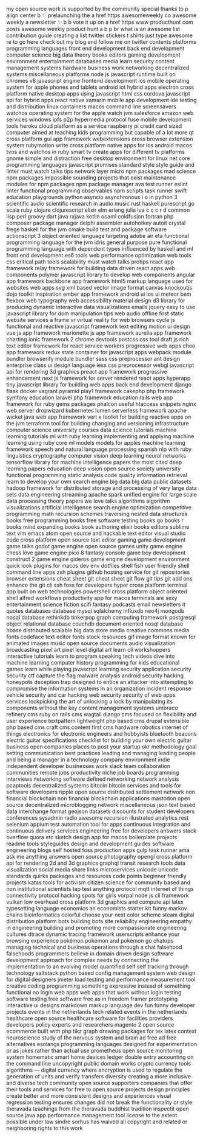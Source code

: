 my open source work is supported by the community special thanks to p align center b ✨ prelaunching the a href https awesomeweekly co awesome weekly a newsletter ✨ b b vote it up on a href https www producthunt com posts awesome weekly product hunt a b p br what is an awesome list contribution guide creating a list twitter stickers t shirts just type awesome re to go here check out my blog and follow me on twitter contents platforms programming languages front end development back end development computer science big data theory books editors gaming development environment entertainment databases media learn security content management systems hardware business work networking decentralized systems miscellaneous platforms node js javascript runtime built on chromes v8 javascript engine frontend development ios mobile operating system for apple phones and tablets android iot hybrid apps electron cross platform native desktop apps using javascript html css cordova javascript api for hybrid apps react native xamarin mobile app development ide testing and distribution linux containers macos command line screensavers watchos operating system for the apple watch jvm salesforce amazon web services windows ipfs p2p hypermedia protocol fuse mobile development tools heroku cloud platform as a service raspberry pi credit card sized computer aimed at teaching kids programming but capable of a lot more qt cross platform gui app framework webextensions cross browser extension system rubymotion write cross platform native apps for ios android macos tvos and watchos in ruby smart tv create apps for different tv platforms gnome simple and distraction free desktop environment for linux net core programming languages javascript promises standard style style guide and linter must watch talks tips network layer micro npm packages mad science npm packages impossible sounding projects that exist maintenance modules for npm packages npm package manager ava test runner eslint linter functional programming observables npm scripts task runner swift education playgrounds python asyncio asynchronous i o in python 3 scientific audio scientific research in audio music rust haskell purescript go scala ruby clojure clojurescript elixir elm erlang julia lua c c c r d common lisp perl groovy dart java rxjava kotlin ocaml coldfusion fortran php composer package manager delphi assembler autohotkey autoit crystal frege haskell for the jvm cmake build test and package software actionscript 3 object oriented language targeting adobe air eta functional programming language for the jvm idris general purpose pure functional programming language with dependent types influenced by haskell and ml front end development es6 tools web performance optimization web tools css critical path tools scalability must watch talks protips react app framework relay framework for building data driven react apps web components polymer javascript library to develop web components angular app framework backbone app framework html5 markup language used for websites web apps svg xml based vector image format canvas knockoutjs dojo toolkit inspiration ember app framework android ui ios ui meteor bem flexbox web typography web accessibility material design d3 library for producing dynamic interactive data visualizations emails jquery easy to use javascript library for dom manipulation tips web audio offline first static website services a frame vr virtual reality for web browsers cycle js functional and reactive javascript framework text editing motion ui design vue js app framework marionette js app framework aurelia app framework charting ionic framework 2 chrome devtools postcss css tool draft js rich text editor framework for react service workers progressive web apps choo app framework redux state container for javascript apps webpack module bundler browserify module bundler sass css preprocessor ant design enterprise class ui design language less css preprocessor webgl javascript api for rendering 3d graphics preact app framework progressive enhancement next js framework for server rendered react apps hyperapp tiny javascript library for building web apps back end development django flask docker vagrant pyramid play1 framework cakephp php framework symfony education laravel php framework education rails web app framework for ruby gems packages phalcon useful htaccess snippets nginx web server dropwizard kubernetes lumen serverless framework apache wicket java web app framework vert x toolkit for building reactive apps on the jvm terraform tool for building changing and versioning infrastructure computer science university courses data science tutorials machine learning tutorials ml with ruby learning implementing and applying machine learning using ruby core ml models models for apples machine learning framework speech and natural language processing spanish nlp with ruby linguistics cryptography computer vision deep learning neural networks tensorflow library for machine intelligence papers the most cited deep learning papers education deep vision open source society university functional programming static analysis code quality information retrieval learn to develop your own search engine big data big data public datasets hadoop framework for distributed storage and processing of very large data sets data engineering streaming apache spark unified engine for large scale data processing theory papers we love talks algorithms algorithm visualizations artificial intelligence search engine optimization competitive programming math recursion schemes traversing nested data structures books free programming books free software testing books go books r books mind expanding books book authoring elixir books editors sublime text vim emacs atom open source and hackable text editor visual studio code cross platform open source text editor gaming game development game talks godot game engine open source games unity game engine chess löve game engine pico 8 fantasy console game boy development construct 2 game engine gideros game engine development environment quick look plugins for macos dev env dotfiles shell fish user friendly shell command line apps zsh plugins github hosting service for git repositories browser extensions cheat sheet git cheat sheet git flow git tips git add ons enhance the git cli ssh foss for developers hyper cross platform terminal app built on web technologies powershell cross platform object oriented shell alfred workflows productivity app for macos terminals are sexy entertainment science fiction scifi fantasy podcasts email newsletters it quotes databases database mysql sqlalchemy influxdb neo4j mongodb nosql database rethinkdb tinkerpop graph computing framework postgresql object relational database couchdb document oriented nosql database hbase distributed scalable big data store media creative commons media fonts codeface text editor fonts stock resources gif image format known for animated images music open source documents audio visualization broadcasting pixel art pixel level digital art learn cli workshoppers interactive tutorials learn to program speaking tech videos dive into machine learning computer history programming for kids educational games learn while playing javascript learning security application security security ctf capture the flag malware analysis android security hacking honeypots deception trap designed to entice an attacker into attempting to compromise the information systems in an organization incident response vehicle security and car hacking web security security of web apps services lockpicking the art of unlocking a lock by manipulating its components without the key content management systems umbraco refinery cms ruby on rails cms wagtail django cms focused on flexibility and user experience textpattern lightweight php based cms drupal extensible php based cms craft cms content first cms hardware robotics internet of things electronics for electronic engineers and hobbyists bluetooth beacons electric guitar specifications checklist for building your own electric guitar business open companies places to post your startup okr methodology goal setting communication best practices leading and managing leading people and being a manager in a technology company environment indie independent developer businesses work slack team collaboration communities remote jobs productivity niche job boards programming interviews networking software defined networking network analysis pcaptools decentralized systems bitcoin bitcoin services and tools for software developers ripple open source distributed settlement network non financial blockchain non financial blockchain applications mastodon open source decentralized microblogging network miscellaneous json text based data interchange format geojson datasets discounts for student developers conferences sysadmin radio awesome recursion illustrated analytics rest selenium appium test automation tool for apps continuous integration and continuous delivery services engineering free for developers answers stack overflow quora etc sketch design app for macos boilerplate projects readme tools styleguides design and development guides software engineering blogs self hosted foss production apps gulp task runner ama ask me anything answers open source photography opengl cross platform api for rendering 2d and 3d graphics graphql transit research tools data visualization social media share links microservices unicode unicode standards quirks packages and resources code points beginner friendly projects katas tools for activism citizen science for community based and non institutional scientists tap test anything protocol mqtt internet of things connectivity protocol hacking spots for girls vorpal node js cli framework vulkan low overhead cross platform 3d graphics and compute api latex typesetting language economics an economists starter kit funny markov chains bioinformatics colorful choose your next color scheme steam digital distribution platform bots building bots site reliability engineering empathy in engineering building and promoting more compassionate engineering cultures dtrace dynamic tracing framework userscripts enhance your browsing experience pokémon pokémon and pokémon go chatops managing technical and business operations through a chat falsehood falsehoods programmers believe in domain driven design software development approach for complex needs by connecting the implementation to an evolving model quantified self self tracking through technology saltstack python based config management system web design for digital designers jmeter load testing and performance measurement tool creative coding programming something expressive instead of something functional no login web apps web apps that work without login testing software testing free software free as in freedom framer prototyping interactive ui designs markdown markup language dev fun funny developer projects events in the netherlands tech related events in the netherlands healthcare open source healthcare software for facilities providers developers policy experts and researchers magento 2 open source ecommerce built with php tikz graph drawing packages for tex latex context neuroscience study of the nervous system and brain ad free ad free alternatives esolangs programming languages designed for experimentation or as jokes rather than actual use prometheus open source monitoring system homematic smart home devices ledger double entry accounting on the command line uncopyright public domain works crypto currency tools algorithms — digital currency where encryption is used to regulate the generation of units and verify transfers diversity creating a more inclusive and diverse tech community open source supporters companies that offer their tools and services for free to open source projects design principles create better and more consistent designs and experiences visual regression testing ensures changes did not break the functionality or style theravada teachings from the theravada buddhist tradition inspectit open source java app performance management tool license to the extent possible under law sindre sorhus has waived all copyright and related or neighboring rights to this work